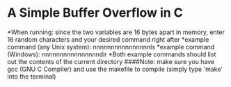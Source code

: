 # A Simple Buffer Overflow in C
*When running: since the two variables are 16 bytes apart in memory, enter 16 random characters and your desired command right after
	*example command (any Unix system): nnnnnnnnnnnnnnnnls
	*example command (Windows): nnnnnnnnnnnnnnnndir
*Both example commands should list out the contents of the current directory
####Note: make sure you have gcc (GNU C Compiler) and use the makefile to compile (simply type 'make' into the terminal)
